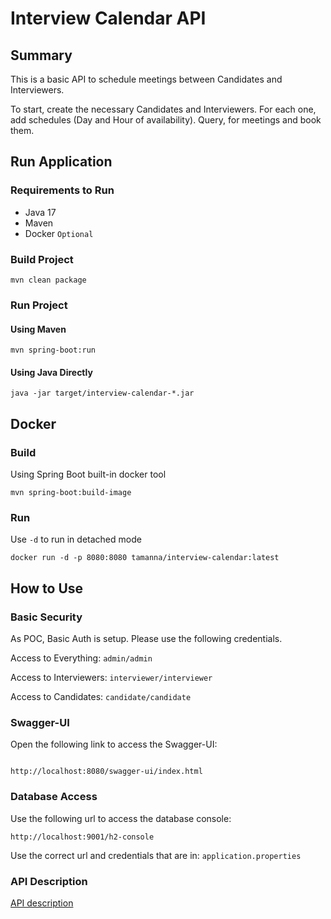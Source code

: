 # Interview Calendar API

## Summary

This is a basic API to schedule meetings between Candidates and Interviewers.

To start, create the necessary Candidates and Interviewers. For each one, add schedules (Day and Hour of availability).
Query, for meetings and book them.

## Run Application

### Requirements to Run

* Java 17
* Maven
* Docker ``Optional``

### Build Project

```
mvn clean package
```

### Run Project

#### Using Maven

```
mvn spring-boot:run
```

#### Using Java Directly

```
java -jar target/interview-calendar-*.jar
```

## Docker

### Build

Using Spring Boot built-in docker tool

```
mvn spring-boot:build-image
```

### Run

Use ``-d`` to run in detached mode

```
docker run -d -p 8080:8080 tamanna/interview-calendar:latest
```

## How to Use

### Basic Security

As POC, Basic Auth is setup. Please use the following credentials.

Access to Everything:
``admin/admin``

Access to Interviewers:
``interviewer/interviewer``

Access to Candidates:
``candidate/candidate``

### Swagger-UI

Open the following link to access the Swagger-UI:

```

http://localhost:8080/swagger-ui/index.html

```

### Database Access

Use the following url to access the database console:

```
http://localhost:9001/h2-console
```

Use the correct url and credentials that are in: ``application.properties``

### API Description

[API description](API.md)
